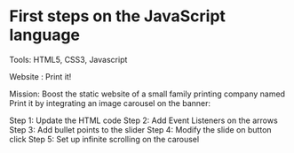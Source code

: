 # First steps on the JavaScript language

Tools: HTML5, CSS3, Javascript

Website : Print it!

Mission: Boost the static website of a small family printing company named Print it by integrating an image carousel on the banner:

Step 1: Update the HTML code
Step 2: Add Event Listeners on the arrows
Step 3: Add bullet points to the slider
Step 4: Modify the slide on button click
Step 5: Set up infinite scrolling on the carousel